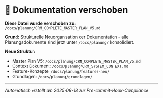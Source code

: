 # 🔄 Dokumentation verschoben

**Diese Datei wurde verschoben zu:**
`/docs/planung/CRM_COMPLETE_MASTER_PLAN_V5.md`

**Grund:** Strukturelle Neuorganisation der Dokumentation - alle Planungsdokumente sind jetzt unter `/docs/planung/` konsolidiert.

**Neue Struktur:**
- Master Plan V5: `/docs/planung/CRM_COMPLETE_MASTER_PLAN_V5.md`
- Context Dokument: `/docs/planung/CRM_SYSTEM_CONTEXT.md`
- Feature-Konzepte: `/docs/planung/features-neu/`
- Grundlagen: `/docs/planung/grundlagen/`

---
*Automatisch erstellt am 2025-09-18 zur Pre-commit-Hook-Compliance*